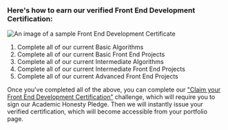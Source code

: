 ### Here's how to earn our verified Front End Development Certification:

![An image of a sample Front End Development Certificate](http://i.imgur.com/UrU2ki8.png)

1. Complete all of our current Basic Algorithms
2. Complete all of our current Basic Front End Projects
3. Complete all of our current Intermediate Algorithms
4. Complete all of our current Intermediate Front End Projects
5. Complete all of our current Advanced Front End Projects

Once you've completed all of the above, you can complete our ["Claim your Front End Development Certification"](http://www.freecodecamp.com/challenges/claim-your-front-end-development-certificate) challenge, which will require you to sign our Academic Honesty Pledge. Then we will instantly issue your verified certification, which will become accessible from your portfolio page.
